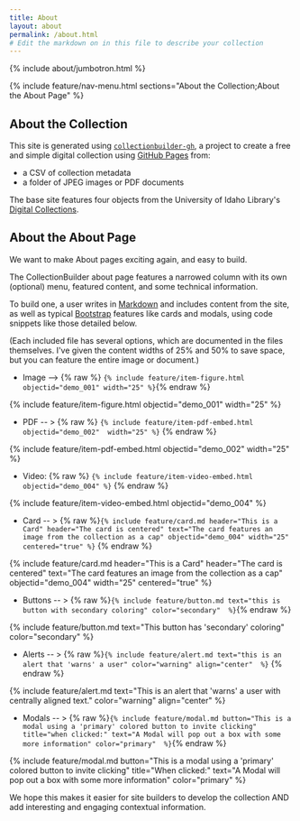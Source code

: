 ```yaml
---
title: About
layout: about
permalink: /about.html
# Edit the markdown on in this file to describe your collection
---
```


{% include about/jumbotron.html %}

{% include feature/nav-menu.html sections="About the Collection;About the About Page" %}

## About the Collection

This site is generated using [`collectionbuilder-gh`](https://collectionbuilding.github.io/gh/), a project to create a free and simple digital collection using [GitHub Pages](https://pages.github.com/) from: 

- a CSV of collection metadata
- a folder of JPEG images or PDF documents

The base site features four objects from the University of Idaho Library's [Digital Collections](https://www.lib.uidaho.edu/digital). 


## About the About Page

We want to make About pages exciting again, and easy to build. 

The CollectionBuilder about page features a narrowed column with its own (optional) menu, featured content, and some technical information. 

To build one, a user writes in [Markdown](https://guides.github.com/features/mastering-markdown/) and includes  content from the site, as well as typical [Bootstrap](https://getbootstrap.com/) features like cards and modals, using code snippets like those detailed below. 

(Each included file has several options, which are documented in the files themselves. I've given the content widths of 25% and 50% to save space, but you can feature the entire image or document.) 


- Image --> {% raw %} `{% include feature/item-figure.html objectid="demo_001" width="25" %}`{% endraw %}

{% include feature/item-figure.html objectid="demo_001" width="25" %}

- PDF -- > {% raw %}  `{% include feature/item-pdf-embed.html objectid="demo_002"  width="25" %}`
  {% endraw %}

 {% include feature/item-pdf-embed.html objectid="demo_002" width="25" %}

- Video: {% raw %} `{% include feature/item-video-embed.html objectid="demo_004" %}`
 {% endraw %}

{% include feature/item-video-embed.html objectid="demo_004" %}

- Card -- >  {% raw %}`{% include feature/card.md header="This is a Card" header="The card is centered" text="The card features an image from the collection as a cap" objectid="demo_004" width="25" centered="true" %}`
 {% endraw %}

{% include feature/card.md header="This is a Card" header="The card is centered" text="The card features an image from the collection as a cap" objectid="demo_004" width="25" centered="true"  %}

- Buttons -- > {% raw %}`{% include feature/button.md text="this is button with secondary coloring" color="secondary"  %}`{% endraw %}

{% include feature/button.md text="This button has 'secondary' coloring" color="secondary" %}
  
- Alerts -- > {% raw %}`{% include feature/alert.md text="this is an alert that 'warns' a user" color="warning" align="center"  %}`
 {% endraw %}

 {% include feature/alert.md text="This is an alert that 'warns' a user with centrally aligned text." color="warning" align="center"  %}


- Modals -- > {% raw %}`{% include feature/modal.md button="This is a modal using a 'primary' colored button to invite clicking" title="when clicked:" text="A Modal will pop out a box with some more information" color="primary"  %}`{% endraw %}

{% include feature/modal.md button="This is a modal using a 'primary' colored button to invite clicking" title="When clicked:" text="A Modal will pop out a box with some more information" color="primary"  %}


We hope this makes it easier for site builders to develop the collection AND add interesting and engaging contextual information.  

